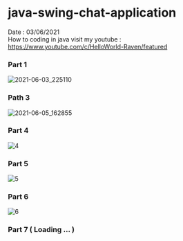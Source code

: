 # java-swing-chat-application
Date : 03/06/2021<br/>
How to coding in java
visit my youtube : https://www.youtube.com/c/HelloWorld-Raven/featured

### Part 1
![2021-06-03_225110](https://user-images.githubusercontent.com/58245926/120681479-9e65b880-c4c5-11eb-886e-5cb078231f05.png)
### Path 3
![2021-06-05_162855](https://user-images.githubusercontent.com/58245926/120888197-2f9d7200-c621-11eb-8d75-aa54917c6428.png)
### Part 4
![4](https://user-images.githubusercontent.com/58245926/120921006-cd5d7380-c6eb-11eb-927e-9a8470463b11.png)
### Part 5
![5](https://user-images.githubusercontent.com/58245926/121031844-ebeb6980-c7d4-11eb-80f2-1b08b69e3d5f.png)
### Part 6
![6](https://user-images.githubusercontent.com/58245926/121218220-c03bb280-c8ac-11eb-8884-78dec15e0034.png)

### Part 7 ( Loading ... )
